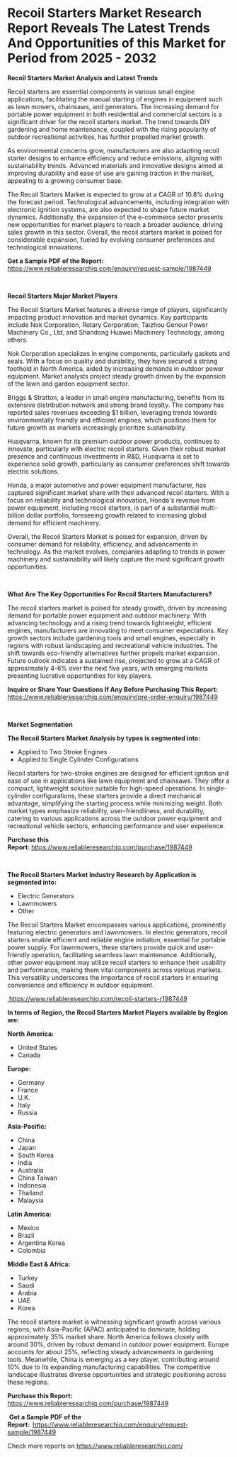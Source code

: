 <p><h1>Recoil Starters Market Research Report Reveals The Latest Trends And Opportunities of this Market for Period from 2025 - 2032</h1></p><p><strong>Recoil Starters Market Analysis and Latest Trends</strong></p>
<p><p>Recoil starters are essential components in various small engine applications, facilitating the manual starting of engines in equipment such as lawn mowers, chainsaws, and generators. The increasing demand for portable power equipment in both residential and commercial sectors is a significant driver for the recoil starters market. The trend towards DIY gardening and home maintenance, coupled with the rising popularity of outdoor recreational activities, has further propelled market growth.</p><p>As environmental concerns grow, manufacturers are also adapting recoil starter designs to enhance efficiency and reduce emissions, aligning with sustainability trends. Advanced materials and innovative designs aimed at improving durability and ease of use are gaining traction in the market, appealing to a growing consumer base.</p><p>The Recoil Starters Market is expected to grow at a CAGR of 10.8% during the forecast period. Technological advancements, including integration with electronic ignition systems, are also expected to shape future market dynamics. Additionally, the expansion of the e-commerce sector presents new opportunities for market players to reach a broader audience, driving sales growth in this sector. Overall, the recoil starters market is poised for considerable expansion, fueled by evolving consumer preferences and technological innovations.</p></p>
<p><strong>Get a Sample PDF of the Report:&nbsp;</strong> <a href="https://www.reliableresearchiq.com/enquiry/request-sample/1987449?utm_campaign=3441&utm_medium=2&utm_source=Github&utm_content=ia&utm_term=10042025&utm_id=recoil-starters">https://www.reliableresearchiq.com/enquiry/request-sample/1987449</a></p>
<p>&nbsp;</p>
<p><strong>Recoil Starters Major Market Players</strong></p>
<p><p>The Recoil Starters Market features a diverse range of players, significantly impacting product innovation and market dynamics. Key participants include Nok Corporation, Rotary Corporation, Taizhou Genour Power Machinery Co., Ltd, and Shandong Huawei Machinery Technology, among others.</p><p>Nok Corporation specializes in engine components, particularly gaskets and seals. With a focus on quality and durability, they have secured a strong foothold in North America, aided by increasing demands in outdoor power equipment. Market analysts project steady growth driven by the expansion of the lawn and garden equipment sector.</p><p>Briggs & Stratton, a leader in small engine manufacturing, benefits from its extensive distribution network and strong brand loyalty. The company has reported sales revenues exceeding $1 billion, leveraging trends towards environmentally friendly and efficient engines, which positions them for future growth as markets increasingly prioritize sustainability.</p><p>Husqvarna, known for its premium outdoor power products, continues to innovate, particularly with electric recoil starters. Given their robust market presence and continuous investments in R&D, Husqvarna is set to experience solid growth, particularly as consumer preferences shift towards electric solutions.</p><p>Honda, a major automotive and power equipment manufacturer, has captured significant market share with their advanced recoil starters. With a focus on reliability and technological innovation, Honda's revenue from power equipment, including recoil starters, is part of a substantial multi-billion dollar portfolio, foreseeing growth related to increasing global demand for efficient machinery.</p><p>Overall, the Recoil Starters Market is poised for expansion, driven by consumer demand for reliability, efficiency, and advancements in technology. As the market evolves, companies adapting to trends in power machinery and sustainability will likely capture the most significant growth opportunities.</p></p>
<p>&nbsp;</p>
<p><strong>What Are The Key Opportunities For Recoil Starters Manufacturers?</strong></p>
<p><p>The recoil starters market is poised for steady growth, driven by increasing demand for portable power equipment and outdoor machinery. With advancing technology and a rising trend towards lightweight, efficient engines, manufacturers are innovating to meet consumer expectations. Key growth sectors include gardening tools and small engines, especially in regions with robust landscaping and recreational vehicle industries. The shift towards eco-friendly alternatives further propels market expansion. Future outlook indicates a sustained rise, projected to grow at a CAGR of approximately 4-6% over the next five years, with emerging markets presenting lucrative opportunities for key players.</p></p>
<p><strong>Inquire or Share Your Questions If Any Before Purchasing This Report:</strong> <a href="https://www.reliableresearchiq.com/enquiry/pre-order-enquiry/1987449?utm_campaign=3441&utm_medium=2&utm_source=Github&utm_content=ia&utm_term=10042025&utm_id=recoil-starters">https://www.reliableresearchiq.com/enquiry/pre-order-enquiry/1987449</a></p>
<p>&nbsp;</p>
<p><strong>Market Segmentation</strong></p>
<p><strong>The Recoil Starters Market Analysis by types is segmented into:</strong></p>
<p><ul><li>Applied to Two Stroke Engines</li><li>Applied to Single Cylinder Configurations</li></ul></p>
<p><p>Recoil starters for two-stroke engines are designed for efficient ignition and ease of use in applications like lawn equipment and chainsaws. They offer a compact, lightweight solution suitable for high-speed operations. In single-cylinder configurations, these starters provide a direct mechanical advantage, simplifying the starting process while minimizing weight. Both market types emphasize reliability, user-friendliness, and durability, catering to various applications across the outdoor power equipment and recreational vehicle sectors, enhancing performance and user experience.</p></p>
<p><strong>Purchase this Report:&nbsp;</strong><a href="https://www.reliableresearchiq.com/purchase/1987449?utm_campaign=3441&utm_medium=2&utm_source=Github&utm_content=ia&utm_term=10042025&utm_id=recoil-starters">https://www.reliableresearchiq.com/purchase/1987449</a></p>
<p>&nbsp;</p>
<p><strong>The Recoil Starters Market Industry Research by Application is segmented into:</strong></p>
<p><ul><li>Electric Generators</li><li>Lawnmowers</li><li>Other</li></ul></p>
<p><p>The Recoil Starters Market encompasses various applications, prominently featuring electric generators and lawnmowers. In electric generators, recoil starters enable efficient and reliable engine initiation, essential for portable power supply. For lawnmowers, these starters provide quick and user-friendly operation, facilitating seamless lawn maintenance. Additionally, other power equipment may utilize recoil starters to enhance their usability and performance, making them vital components across various markets. This versatility underscores the importance of recoil starters in ensuring convenience and efficiency in outdoor equipment.</p></p>
<p><a href="https://www.reliableresearchiq.com/recoil-starters-r1987449?utm_campaign=3441&utm_medium=2&utm_source=Github&utm_content=ia&utm_term=10042025&utm_id=recoil-starters">&nbsp;https://www.reliableresearchiq.com/recoil-starters-r1987449</a></p>
<p><strong>In terms of Region, the Recoil Starters Market Players available by Region are:</strong></p>
<p>
    <p> <strong> North America: </strong>
        <ul>
            <li>United States</li>
            <li>Canada</li>
        </ul>
        </p> 
    <p> <strong> Europe: </strong>
        <ul>
            <li>Germany</li>
            <li>France</li>
            <li>U.K.</li>
            <li>Italy</li>
            <li>Russia</li>
        </ul>
        </p> 
    <p> <strong> Asia-Pacific: </strong>
        <ul>
            <li>China</li>
            <li>Japan</li>
            <li>South Korea</li>
            <li>India</li>
            <li>Australia</li>
            <li>China Taiwan</li>
            <li>Indonesia</li>
            <li>Thailand</li>
            <li>Malaysia</li>
        </ul>
        </p> 
    <p> <strong> Latin America: </strong>
        <ul>
            <li>Mexico</li>
            <li>Brazil</li>
            <li>Argentina Korea</li>
            <li>Colombia</li>
        </ul>
        </p> 
    <p> <strong> Middle East & Africa: </strong>
        <ul>
            <li>Turkey</li>
            <li>Saudi</li>
            <li>Arabia</li>
            <li>UAE</li>
            <li>Korea</li>
        </ul>
    </p>
    </p>
<p><p>The recoil starters market is witnessing significant growth across various regions, with Asia-Pacific (APAC) anticipated to dominate, holding approximately 35% market share. North America follows closely with around 30%, driven by robust demand in outdoor power equipment. Europe accounts for about 25%, reflecting steady advancements in gardening tools. Meanwhile, China is emerging as a key player, contributing around 10% due to its expanding manufacturing capabilities. The competitive landscape illustrates diverse opportunities and strategic positioning across these regions.</p></p>
<p><strong>Purchase this Report: </strong><a href="https://www.reliableresearchiq.com/purchase/1987449?utm_campaign=3441&utm_medium=2&utm_source=Github&utm_content=ia&utm_term=10042025&utm_id=recoil-starters">https://www.reliableresearchiq.com/purchase/1987449</a></p>
<p>&nbsp;<strong>Get a Sample PDF of the Report:&nbsp;&nbsp;</strong><a href="https://www.reliableresearchiq.com/enquiry/request-sample/1987449?utm_campaign=3441&utm_medium=2&utm_source=Github&utm_content=ia&utm_term=10042025&utm_id=recoil-starters">https://www.reliableresearchiq.com/enquiry/request-sample/1987449</a></p>
<p><strong></strong></p>
<p>Check more reports on <a href="https://www.reliableresearchiq.com/?utm_campaign=3441&utm_medium=2&utm_source=Github&utm_content=ia&utm_term=10042025&utm_id=recoil-starters">https://www.reliableresearchiq.com/</a></p>